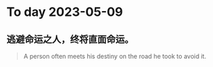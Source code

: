 
# To day 2023-05-09


## 逃避命运之人，终将直面命运。
> A person often meets his destiny on the road he took to avoid it.

    
